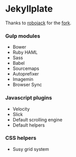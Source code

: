 # Jekyllplate
Thanks to [robojack](https://github.com/robojack) for the [fork](https://github.com/robojack/jekyllplate).

### Gulp modules
* Bower
* Ruby HAML
* Sass
* Babel
* Sourcemaps
* Autoprefixer
* Imagemin
* Browser Sync

### Javascript plugins
* Velocity
* Slick
* Default scrolling engine
* Default helpers

### CSS helpers
* Susy grid system
